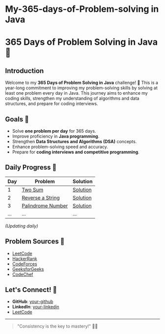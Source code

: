 # My-365-days-of-Problem-solving in Java
# 365 Days of Problem Solving in Java 🚀

## Introduction
Welcome to my **365 Days of Problem Solving in Java** challenge! 🎯 This is a year-long commitment to improving my problem-solving skills by solving at least one problem every day in Java. This journey aims to enhance my coding skills, strengthen my understanding of algorithms and data structures, and prepare for coding interviews.

## Goals 🎯
- Solve **one problem per day** for 365 days.
- Improve proficiency in **Java programming**.
- Strengthen **Data Structures and Algorithms (DSA)** concepts.
- Enhance problem-solving speed and accuracy.
- Prepare for **coding interviews and competitive programming**.

## Daily Progress 📅
| Day  | Problem | Solution |
|------|---------|----------|
| 1    | [Two Sum](https://leetcode.com/problems/two-sum/) | [Solution](solutions/day1.java) |
| 2    | [Reverse a String](https://leetcode.com/problems/reverse-string/) | [Solution](solutions/day2.java) |
| 3    | [Palindrome Number](https://leetcode.com/problems/palindrome-number/) | [Solution](solutions/day3.java) |
| ...  | ...     | ...      |

_(Updating daily)_

## Problem Sources 🔗
- [LeetCode](https://leetcode.com/)
- [HackerRank](https://www.hackerrank.com/)
- [CodeForces](https://codeforces.com/)
- [GeeksforGeeks](https://www.geeksforgeeks.org/)
- [CodeChef](https://www.codechef.com/)


## Let's Connect! 🤝
- **GitHub**: [your-github](https://github.com/deepika018)
- **LinkedIn**: [your-linkedin](https://linkedin.com/in/deepika018)
- [LeetCode](https://leetcode.com/deepika018)
---

> "Consistency is the key to mastery!" 🚀🔥
